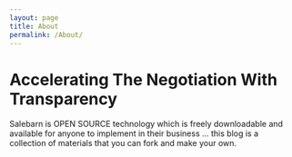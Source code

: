 ```yaml
---
layout: page
title: About
permalink: /About/
---
```


# Accelerating The Negotiation With Transparency

Salebarn is OPEN SOURCE technology which is freely downloadable and available for anyone to implement in their business ... this blog is a collection of materials that you can fork and make your own.
